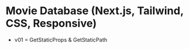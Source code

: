 # Movie Database (Next.js, Tailwind, CSS, Responsive)

- v01 = GetStaticProps & GetStaticPath

<!-- https://youtu.be/MqDlsjc8GLo?t=7160 -->
